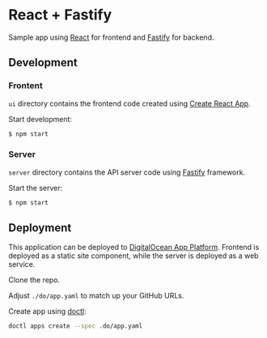 # React + Fastify

Sample app using [React](https://reactjs.org/) for frontend and [Fastify](https://fastify.io/) for backend.

## Development

### Frontent

`ui` directory contains the frontend code created using [Create React App](https://create-react-app.dev).

Start development:

```sh
$ npm start
```

### Server

`server` directory contains the API server code using [Fastify](https://fastify.io/) framework. 

Start the server:

```sh
$ npm start
```

## Deployment

This application can be deployed to [DigitalOcean App Platform](https://www.digitalocean.com/products/app-platform/). Frontend is deployed as a static site component, while the server is deployed as a web service.

Clone the repo.

Adjust `./do/app.yaml` to match up your GitHub URLs.

Create app using [doctl](https://github.com/digitalocean/doctl):

```sh
doctl apps create --spec .do/app.yaml
```


